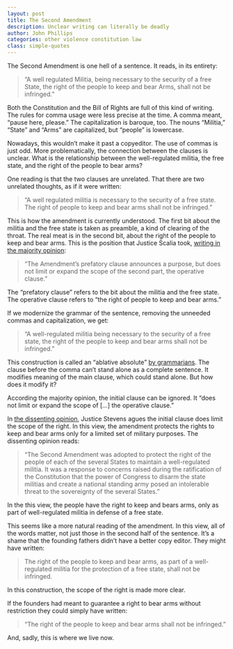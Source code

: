 ```yaml
---
layout: post
title: The Second Amendment
description: Unclear writing can literally be deadly
author: John Phillips
categories: other violence constitution law
class: simple-quotes
---
```


The Second Amendment is one hell of a sentence. It reads, in its entirety:

> “A well regulated Militia, being necessary to the security of a free State, the right of the people to keep and bear Arms, shall not be infringed.”

Both the Constitution and the Bill of Rights are full of this kind of writing. The rules for comma usage were less precise at the time. A comma meant, “pause here, please.” The capitalization is baroque, too. The nouns “Militia,” “State” and “Arms” are capitalized, but “people” is lowercase.

Nowadays, this wouldn’t make it past a copyeditor. The use of commas is just odd. More problematically, the connection between the clauses is unclear. What is the relationship between the well-regulated militia, the free state, and the right of the people to bear arms?

One reading is that the two clauses are unrelated. That there are two unrelated thoughts, as if it were written:

> “A well regulated militia is necessary to the security of a free state.  
The right of people to keep and bear arms shall not be infringed.”

This is how the amendment is currently understood. The first bit about the militia and the free state is taken as preamble, a kind of clearing of the throat. The real meat is in the second bit, about the right of the people to keep and bear arms. This is the position that Justice Scalia took, [writing in the majority opinion][opin]:

> “The Amendment’s prefatory clause announces a purpose, but does not limit or expand the scope of the second part, the operative clause.”

The “prefatory clause” refers to the bit about the militia and the free state. The operative clause refers to “the right of people to keep and bear arms.”

If we modernize the grammar of the sentence, removing the unneeded commas and capitalization, we get:

> “A well-regulated militia being necessary to the security of a free state, the right of the people to keep and bear arms shall not be infringed.”

This construction is called an “ablative absolute” [by grammarians][gram]. The clause before the comma can’t stand alone as a complete sentence. It modifies meaning of the main clause, which could stand alone. But how does it modify it?

According the majority opinion, the initial clause can be ignored. It “does not limit or expand the scope of […] the operative clause.” 

In [the dissenting opinion][opin], Justice Stevens agues the initial clause does limit the scope of the right. In this view, the amendment protects the rights to keep and bear arms only for a limited set of military purposes. The dissenting opinion reads:

> “The Second Amendment was adopted to protect the right of the people of each of the several States to main­tain a well-regulated militia. It was a response to con­cerns raised during the ratification of the Constitution that the power of Congress to disarm the state militias and create a national standing army posed an intolerable threat to the sovereignty of the several States.”

In the this view, the people have the right to keep and bears arms, only as part of well-regulated militia in defense of a free state.

This seems like a more natural reading of the amendment. In this view, all of the words matter, not just those in the second half of the sentence. It’s a shame that the founding fathers didn’t have a better copy editor. They might have written:

> The right of the people to keep and bear arms, as part of a well-regulated militia for the protection of a free state, shall not be infringed.

In this construction, the scope of the right is made more clear.

If the founders had meant to guarantee a right to bear arms without restriction they could simply have written:

> “The right of the people to keep and bear arms shall not be infringed.”

And, sadly, this is where we live now.


[gram]: http://verbmall.blogspot.com/2017/10/grammatical-analysis-second-amendment.html
[opin]: https://www.supremecourt.gov/opinions/07pdf/07-290.pdf